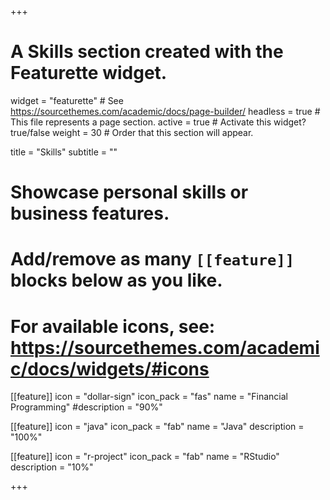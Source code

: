 +++
# A Skills section created with the Featurette widget.
widget = "featurette"  # See https://sourcethemes.com/academic/docs/page-builder/
headless = true  # This file represents a page section.
active = true  # Activate this widget? true/false
weight = 30  # Order that this section will appear.

title = "Skills"
subtitle = ""

# Showcase personal skills or business features.
# 
# Add/remove as many `[[feature]]` blocks below as you like.
# 
# For available icons, see: https://sourcethemes.com/academic/docs/widgets/#icons

[[feature]]
  icon = "dollar-sign"
  icon_pack = "fas"
  name = "Financial Programming"
  #description = "90%"
  
[[feature]]
  icon = "java"
  icon_pack = "fab"
  name = "Java"
  description = "100%"  
  
[[feature]]
  icon = "r-project"
  icon_pack = "fab"
  name = "RStudio"
  description = "10%"

+++
